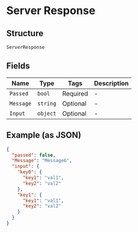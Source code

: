 
# Server Response

## Structure

`ServerResponse`

## Fields

| Name | Type | Tags | Description |
|  --- | --- | --- | --- |
| `Passed` | `bool` | Required | - |
| `Message` | `string` | Optional | - |
| `Input` | `object` | Optional | - |

## Example (as JSON)

```json
{
  "passed": false,
  "Message": "Message6",
  "input": {
    "key0": {
      "key1": "val1",
      "key2": "val2"
    },
    "key1": {
      "key1": "val1",
      "key2": "val2"
    }
  }
}
```

